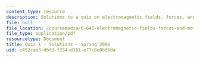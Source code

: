 ```yaml
---
content_type: resource
description: Solutions to a quiz on electromagnetic fields, forces, and motion.
file: null
file_location: /coursemedia/6-641-electromagnetic-fields-forces-and-motion-spring-2009/c452cae3dbf3f254d381e77c8e8b35da_MIT6_641s09_sol_quiz2006_1.pdf
file_type: application/pdf
resourcetype: Document
title: Quiz 1 - Solutions - Spring 2006
uid: c452cae3-dbf3-f254-d381-e77c8e8b35da
---
```

